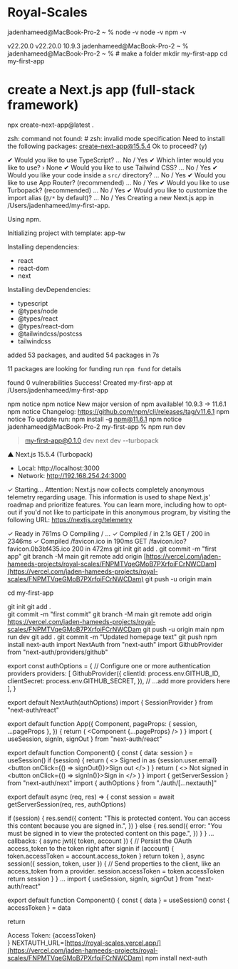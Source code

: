 # Royal-Scales
jadenhameed@MacBook-Pro-2 ~ % node -v
node -v
npm -v

v22.20.0
v22.20.0
10.9.3
jadenhameed@MacBook-Pro-2 ~ % 
jadenhameed@MacBook-Pro-2 ~ % # make a folder
mkdir my-first-app
cd my-first-app

# create a Next.js app (full-stack framework)
npx create-next-app@latest .

zsh: command not found: #
zsh: invalid mode specification
Need to install the following packages:
create-next-app@15.5.4
Ok to proceed? (y) 

✔ Would you like to use TypeScript? … No / Yes
✔ Which linter would you like to use? › None
✔ Would you like to use Tailwind CSS? … No / Yes
✔ Would you like your code inside a `src/` directory? … No / Yes
✔ Would you like to use App Router? (recommended) … No / Yes
✔ Would you like to use Turbopack? (recommended) … No / Yes
✔ Would you like to customize the import alias (`@/*` by default)? … No / Yes
Creating a new Next.js app in /Users/jadenhameed/my-first-app.

Using npm.

Initializing project with template: app-tw 


Installing dependencies:
- react
- react-dom
- next

Installing devDependencies:
- typescript
- @types/node
- @types/react
- @types/react-dom
- @tailwindcss/postcss
- tailwindcss


added 53 packages, and audited 54 packages in 7s

11 packages are looking for funding
  run `npm fund` for details

found 0 vulnerabilities
Success! Created my-first-app at /Users/jadenhameed/my-first-app

npm notice
npm notice New major version of npm available! 10.9.3 -> 11.6.1
npm notice Changelog: https://github.com/npm/cli/releases/tag/v11.6.1
npm notice To update run: npm install -g npm@11.6.1
npm notice
jadenhameed@MacBook-Pro-2 my-first-app % npm run dev


> my-first-app@0.1.0 dev
> next dev --turbopack

   ▲ Next.js 15.5.4 (Turbopack)
   - Local:        http://localhost:3000
   - Network:      http://192.168.254.24:3000

 ✓ Starting...
Attention: Next.js now collects completely anonymous telemetry regarding usage.
This information is used to shape Next.js' roadmap and prioritize features.
You can learn more, including how to opt-out if you'd not like to participate in this anonymous program, by visiting the following URL:
https://nextjs.org/telemetry

 ✓ Ready in 761ms
 ○ Compiling / ...
 ✓ Compiled / in 2.1s
 GET / 200 in 2346ms
 ✓ Compiled /favicon.ico in 190ms
 GET /favicon.ico?favicon.0b3bf435.ico 200 in 472ms
git init
git add .
git commit -m "first app"
git branch -M main
git remote add origin [https://vercel.com/jaden-hameeds-projects/royal-scales/FNPMTVqeGMoB7PXrfoiFCrNWCDam](https://vercel.com/jaden-hameeds-projects/royal-scales/FNPMTVqeGMoB7PXrfoiFCrNWCDam)
git push -u origin main

cd my-first-app

git init
git add .                            
git commit -m "first commit"
git branch -M main
git remote add origin https://vercel.com/jaden-hameeds-projects/royal-scales/FNPMTVqeGMoB7PXrfoiFCrNWCDam
git push -u origin main
npm run dev
git add .
git commit -m "Updated homepage text"
git push
npm install next-auth
import NextAuth from "next-auth"
import GithubProvider from "next-auth/providers/github"

export const authOptions = {
  // Configure one or more authentication providers
  providers: [
    GithubProvider({
      clientId: process.env.GITHUB_ID,
      clientSecret: process.env.GITHUB_SECRET,
    }),
    // ...add more providers here
  ],
}

export default NextAuth(authOptions)
import { SessionProvider } from "next-auth/react"

export default function App({
  Component,
  pageProps: { session, ...pageProps },
}) {
  return (
    <SessionProvider session={session}>
      <Component {...pageProps} />
    </SessionProvider>
  )
}
import { useSession, signIn, signOut } from "next-auth/react"

export default function Component() {
  const { data: session } = useSession()
  if (session) {
    return (
      <>
        Signed in as {session.user.email} <br />
        <button onClick={() => signOut()}>Sign out</button>
      </>
    )
  }
  return (
    <>
      Not signed in <br />
      <button onClick={() => signIn()}>Sign in</button>
    </>
  )
}
import { getServerSession } from "next-auth/next"
import { authOptions } from "./auth/[...nextauth]"

export default async (req, res) => {
  const session = await getServerSession(req, res, authOptions)

  if (session) {
    res.send({
      content:
        "This is protected content. You can access this content because you are signed in.",
    })
  } else {
    res.send({
      error: "You must be signed in to view the protected content on this page.",
    })
  }
}
...
callbacks: {
  async jwt({ token, account }) {
    // Persist the OAuth access_token to the token right after signin
    if (account) {
      token.accessToken = account.access_token
    }
    return token
  },
  async session({ session, token, user }) {
    // Send properties to the client, like an access_token from a provider.
    session.accessToken = token.accessToken
    return session
  }
}
...
import { useSession, signIn, signOut } from "next-auth/react"

export default function Component() {
  const { data } = useSession()
  const { accessToken } = data

  return <div>Access Token: {accessToken}</div>
}
NEXTAUTH_URL=[https://royal-scales.vercel.app/](https://vercel.com/jaden-hameeds-projects/royal-scales/FNPMTVqeGMoB7PXrfoiFCrNWCDam)
npm install next-auth
